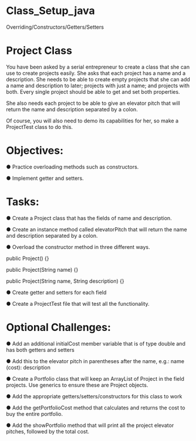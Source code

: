 # Class_Setup_java
Overriding/Constructors/Getters/Setters


# Project Class
You have been asked by a serial entrepreneur to create a class that she can use to create projects easily. She asks that each project has a name and a description. She needs to be able to create empty projects that she can add a name and description to later; projects with just a name; and projects with both. Every single project should be able to get and set both properties.

She also needs each project to be able to give an elevator pitch that will return the name and description separated by a colon.

Of course, you will also need to demo its capabilities for her, so make a ProjectTest class to do this.

# Objectives:
● Practice overloading methods such as constructors.

● Implement getter and setters.

# Tasks:
● Create a Project class that has the fields of name and description.

● Create an instance method called elevatorPitch that will return the name and description separated by a colon.

● Overload the constructor method in three different ways.

public Project() {}

public Project(String name) {}

public Project(String name, String description) {}

● Create getter and setters for each field

● Create a ProjectTest file that will test all the functionality.

# Optional Challenges:
● Add an additional initialCost member variable that is of type double and has both getters and setters

● Add this to the elevator pitch in parentheses after the name, e.g.: name (cost): description

● Create a Portfolio class that will keep an ArrayList of Project in the field projects. Use generics to ensure these are Project objects.

● Add the appropriate getters/setters/constructors for this class to work

● Add the getPortfolioCost method that calculates and returns the cost to buy the entire portfolio.

● Add the showPortfolio method that will print all the project elevator pitches, followed by the total cost.
